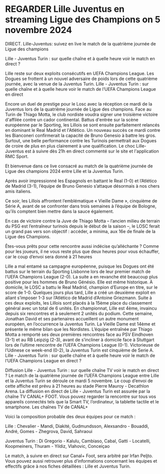 REGARDER Lille Juventus en streaming Ligue des Champions on 5 novembre 2024
=
DIRECT. Lille-Juventus: suivez en live le match de la quatrième journée de Ligue des champions

Lille - Juventus Turin : sur quelle chaîne et à quelle heure voir le match en direct ?

Lille reste sur deux exploits consécutifs en UEFA Champions League. Les Dogues se frottent à un nouvel adversaire de poids lors de cette quatrième journée, avec la venue de la Juventus Turin. Lille - Juventus Turin : sur quelle chaîne et à quelle heure voir le match de l’UEFA Champions League en direct

Encore un duel de prestige pour le Losc avec la réception ce mardi de la Juventus lors de la quatrième journée de Ligue des champions. Face au Turin de Thiago Motta, le club nordiste voudra signer une troisième victoire d'affilée contre un cador continental. Battus d'entrée sur la scène européenne par le Sporting, les Lillois se sont ensuite parfaitement relancés en dominant le Real Madrid et l'Atlético. Un nouveau succès ce mardi contre les Bianconeri confirmerait la capacité de Bruno Genesio à battre les gros. Surtout, une belle performance contre les Turinois permettrait aux Dogues de croire de plus en plus clairement à une qualification. Le choc Lille-Juventus est à suivre dès 21h en direct commenté sur le site et l'application RMC Sport.

Et bienvenue dans ce live consacré au match de la quatrième journée de Ligue des champions 2024 entre Lille et la Juventus Turin.

Après avoir impressionné les Espagnols en battant le Real (1-0) et l’Atlético de Madrid (3-1), l’équipe de Bruno Genesio s’attaque désormais à nos chers amis italiens.

Ce soir, les Lillois affrontent l’emblématique « Vieille Dame », cinquième de Série A, avant de se confronter dans trois semaines à l’équipe de Bologne, qu’ils comptent bien mettre dans la sauce également.

En cas de victoire contre la Juve de Thiago Motta – l’ancien milieu de terrain du PSG est l’entraîneur turinois depuis le début de la saison –, le LOSC ferait un grand pas vers son objectif : accéder, a minima, aux 16e de finale de la Ligue des Champions.

Êtes-vous prêts pour cette rencontre aussi indécise qu’alléchante ? Comme pour les joueurs, il ne vous reste plus que deux heures pour vous échauffer, car le coup d’envoi sera donné à 21 heures

Lille a mal entamé sa campagne européenne, puisque les Dogues ont été battus sur le terrain du Sporting Lisbonne lors de leur premier match de l’UEFA Champions League (2-0). La suite a en revanche été beaucoup plus positive pour les hommes de Bruno Génésio. Elle est même historique. À domicile, le LOSC a battu le Real Madrid, champion d’Europe en titre, sur le score de 1-0. Quelques jours plus tard, Lille a créé un deuxième exploit en allant s’imposer 1-3 sur l’Atlético de Madrid d’Antoine Griezmann. Suite à ces deux exploits, les Lillois sont placés à la 15ème place du classement général avec un total de 6 unités. En championnat, Lille est 4ème, invaincu depuis six rencontres et à seulement 2 unités du podium. Cette semaine, Jonathan David et ses partenaires accueillent un autre monument européen, en l’occurrence la Juventus Turin. La Vieille Dame est 14ème et présente le même bilan que les Nordistes. L’équipe entraînée par Thiago Motta a remporté ses deux premières rencontres face au PSV Eindhoven (3-1) et au RB Leipzig (2-3), avant de s’incliner à domicile face à Stuttgart lors de l’ultime rencontre de l’UEFA Champions League (0-1). Victorieuse de l’Udinese ce week-end (0-2), la Juventus Turin est cinquième de Serie A. Lille - Juventus Turin : sur quelle chaîne et à quelle heure voir le match de l’UEFA Champions League en direct ?

Diffusion Lille - Juventus Turin : sur quelle chaîne TV voir le match en direct ?
Le match de la quatrième journée de l’UEFA Champions League entre Lille et la Juventus Turin se déroule ce mardi 5 novembre. Le coup d’envoi de cette affiche est prévu à 21 heures au stade Pierre Mauroy - Decathlon Arena. La diffusion en direct de Lille - Juventus Turin est assurée par la chaîne TV CANAL+ FOOT. Vous pouvez regarder la rencontre sur tous vos appareils connectés tels que la Smart TV, l’ordinateur, la tablette tactile et le smartphone. Les chaînes TV de CANAL+

Voici la composition probable des deux équipes pour ce match :

Lille : Chevalier - Mandi, Diakité, Gudmundsson, Alexsandro - Bouaddi, André, Gomes - Zhegrova, David, Sahraoui

Juventus Turin : Di Gregorio - Kalulu, Cambiaso, Cabal, Gatti - Locatelli, Koopmeiners, Thuram - Yildiz, Vlahovic, Conceiçao

Le match, à suivre en direct sur Canal+ Foot, sera arbitré par Irfan Peljto.
Vous pouvez aussi retrouver plus d’informations concernant les équipes et effectifs grâce à nos fiches détaillées : Lille et Juventus Turin.
